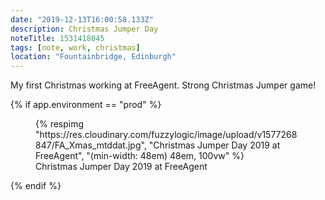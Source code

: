 ```yaml
---
date: "2019-12-13T16:00:58.133Z"
description: Christmas Jumper Day
noteTitle: 1531418045
tags: [note, work, christmas]
location: "Fountainbridge, Edinburgh"
---
```


My first Christmas working at FreeAgent. Strong Christmas Jumper game!

{% if app.environment == "prod" %}
<figure>
  {% respimg "https://res.cloudinary.com/fuzzylogic/image/upload/v1577268847/FA_Xmas_mtddat.jpg", "Christmas Jumper Day 2019 at FreeAgent", "(min-width: 48em) 48em, 100vw" %}
  <figcaption>Christmas Jumper Day 2019 at FreeAgent</figcaption>
</figure>
{% endif %}
